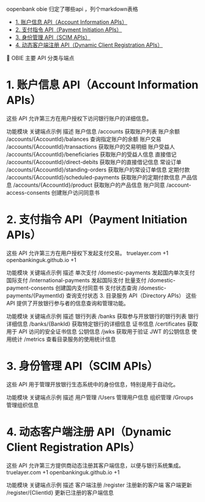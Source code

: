 

oopenbank  obie 归定了哪些api ，列个markdown表格

<!-- TOC -->

- [1. 账户信息 API（Account Information APIs）](#1-账户信息-apiaccount-information-apis)
- [2. 支付指令 API（Payment Initiation APIs）](#2-支付指令-apipayment-initiation-apis)
- [3. 身份管理 API（SCIM APIs）](#3-身份管理-apiscim-apis)
- [4. 动态客户端注册 API（Dynamic Client Registration APIs）](#4-动态客户端注册-apidynamic-client-registration-apis)

<!-- /TOC -->



📘 OBIE 主要 API 分类与端点

# 1. 账户信息 API（Account Information APIs）
这些 API 允许第三方在用户授权下访问银行账户的详细信息。​


功能模块	关键端点示例	描述
账户信息	/accounts	获取账户列表
账户余额	/accounts/{AccountId}/balances	查询指定账户的余额
账户交易	/accounts/{AccountId}/transactions	获取账户的交易明细
账户受益人	/accounts/{AccountId}/beneficiaries	获取账户的受益人信息
直接借记	/accounts/{AccountId}/direct-debits	获取账户的直接借记信息
常设订单	/accounts/{AccountId}/standing-orders	获取账户的常设订单信息
定期付款	/accounts/{AccountId}/scheduled-payments	获取账户的定期付款信息
产品信息	/accounts/{AccountId}/product	获取账户的产品信息
账户同意	/account-access-consents	创建账户访问同意书

# 2. 支付指令 API（Payment Initiation APIs）
这些 API 允许第三方在用户授权下发起支付交易。​
truelayer.com
+1
openbankinguk.github.io
+1


功能模块	关键端点示例	描述
单次支付	/domestic-payments	发起国内单次支付
国际支付	/international-payments	发起国际支付
批量支付	/domestic-payment-consents	创建国内支付同意书
支付状态查询	/domestic-payments/{PaymentId}	查询支付状态
3. 目录服务 API（Directory APIs）
这些 API 提供了开放银行参与者的信息查询和管理功能。​


功能模块	关键端点示例	描述
银行列表	/banks	获取参与开放银行的银行列表
银行详细信息	/banks/{BankId}	获取特定银行的详细信息
证书信息	/certificates	获取用于 API 访问的安全证书信息
公钥信息	/jwks	获取用于验证 JWT 的公钥信息
使用统计	/metrics	查看目录服务的使用统计信息

# 3. 身份管理 API（SCIM APIs）
这些 API 用于管理开放银行生态系统中的身份信息，特别是用于自动化。​


功能模块	关键端点示例	描述
用户管理	/Users	管理用户信息
组织管理	/Groups	管理组织信息

# 4. 动态客户端注册 API（Dynamic Client Registration APIs）
这些 API 允许第三方提供商动态注册其客户端信息，以便与银行系统集成。​
truelayer.com
+1
openbankinguk.github.io
+1


功能模块	关键端点示例	描述
客户端注册	/register	注册新的客户端
客户端更新	/register/{ClientId}	更新已注册的客户端信息